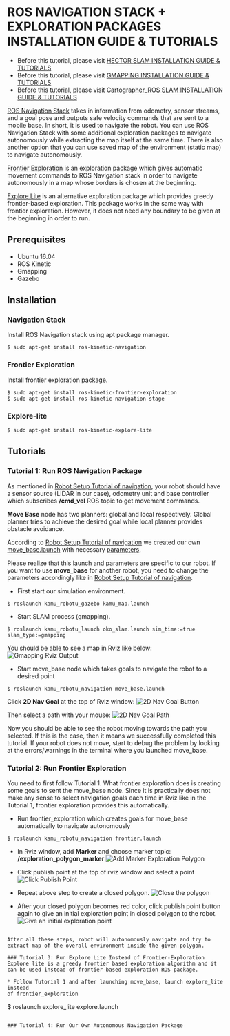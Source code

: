 # ROS NAVIGATION STACK + EXPLORATION PACKAGES INSTALLATION GUIDE & TUTORIALS

* Before this tutorial, please visit [HECTOR SLAM INSTALLATION GUIDE & TUTORIALS](/doc/hector_slam_tutorial.md)
* Before this tutorial, please visit [GMAPPING INSTALLATION GUIDE & TUTORIALS](/doc/gmapping_tutorial.md)
* Before this tutorial, please visit [Cartographer_ROS SLAM INSTALLATION GUIDE & TUTORIALS](/doc/cartographer_slam_tutorial.md)

[ROS Navigation Stack](http://wiki.ros.org/navigation) takes in information from odometry, sensor streams, and a goal pose and outputs safe velocity commands that are sent to a mobile base. In short, it is used to navigate the robot. You can use ROS Navigation Stack with some additional exploration packages to navigate autonomously while extracting the map itself at the same time. There is also another option that you can use saved map of the environment (static map) to navigate autonomously. 

[Frontier Exploration](http://wiki.ros.org/frontier_exploration) is an exploration package which gives automatic movement commands to ROS Navigation stack in order to navigate autonomously in a map whose borders is chosen at the beginning.

[Explore Lite](http://wiki.ros.org/explore_lite) is an alternative exploration package which provides greedy frontier-based exploration. This package works in the same way with frontier exploration. However, it does not need any boundary to be given at the beginning in order to run. 

## Prerequisites
* Ubuntu 16.04
* ROS Kinetic
* Gmapping
* Gazebo

## Installation

### Navigation Stack
Install ROS Navigation stack using apt package manager.
```
$ sudo apt-get install ros-kinetic-navigation
```

### Frontier Exploration
Install frontier exploration package.
```
$ sudo apt-get install ros-kinetic-frontier-exploration
$ sudo apt-get install ros-kinetic-navigation-stage
```

### Explore-lite
```
$ sudo apt-get install ros-kinetic-explore-lite
```

## Tutorials

### Tutorial 1: Run ROS Navigation Package 
As mentioned in [Robot Setup Tutorial of navigation](http://wiki.ros.org/navigation/Tutorials/RobotSetup), your robot should have a sensor source (LIDAR in our case), odometry unit and base controller which subscribes **/cmd_vel** ROS topic to get movement commands. 

**Move Base** node has two planners: global and local respectively. Global planner tries to achieve the desired goal while local planner provides obstacle avoidance.

According to [Robot Setup Tutorial of navigation](http://wiki.ros.org/navigation/Tutorials/RobotSetup) we created our own [move_base.launch](/ros_ws/src/kamu_robotu/kamu_robotu_navigation/launch/move_base.launch) with necessary [parameters](/ros_ws/src/kamu_robotu/kamu_robotu_navigation/params).

Please realize that this launch and parameters are specific to our robot. If you want to use **move_base** for another robot, you need to change the parameters accordingly like in [Robot Setup Tutorial of navigation](http://wiki.ros.org/navigation/Tutorials/RobotSetup).

* First start our simulation environment.
```
$ roslaunch kamu_robotu_gazebo kamu_map.launch
```

* Start SLAM process (gmapping).
```
$ roslaunch kamu_robotu_launch oko_slam.launch sim_time:=true slam_type:=gmapping
```

You should be able to see a map in Rviz like below:
![Gmapping Rviz Output](/doc/images/navigation_tutorials/1.png)

* Start move_base node which takes goals to navigate the robot
to a desired point
```
$ roslaunch kamu_robotu_navigation move_base.launch
```

Click **2D Nav Goal** at the top of Rviz window:
![2D Nav Goal Button](/doc/images/navigation_tutorials/2.png)

Then select a path with your mouse:
![2D Nav Goal Path](/doc/images/navigation_tutorials/3.png)

Now you should be able to see the robot moving towards the path you selected. If this is the case, then it means we successfully completed this tutorial. If your robot does not move, start to debug the problem by looking at the errors/warnings in the terminal where you launched move_base. 

### Tutorial 2: Run Frontier Exploration
You need to first follow Tutorial 1. What frontier exploration does is creating some goals to sent the move_base node. Since it is practically does not make any sense to select navigation goals each time in Rviz like in the Tutorial 1, frontier exploration provides this automatically.

* Run frontier_exploration which creates goals for move_base automatically to navigate autonomously
```
$ roslaunch kamu_robotu_navigation frontier.launch
```

* In Rviz window, add **Marker** and choose marker topic: **/exploration_polygon_marker**
![Add Marker Exploration Polygon](/doc/images/navigation_tutorials/4.png)

* Click publish point at the top of rviz window and 
select a point
![Click Publish Point](/doc/images/navigation_tutorials/5.png)

* Repeat above step to create a closed polygon.
![Close the polygon](/doc/images/navigation_tutorials/6.png)

* After your closed polygon becomes red color, click 
publish point button again to give an initial exploration point
in closed polygon to the robot.
![Give an initial exploration point](/doc/images/navigation_tutorials/7.png)
```

After all these steps, robot will autonomously navigate and try to 
extract map of the overall environment inside the given polygon. 

### Tutorial 3: Run Explore Lite Instead of Frontier-Exploration
Explore lite is a greedy frontier based exploration algorithm and it can be used instead of frontier-based exploration ROS package. 

* Follow Tutorial 1 and after launching move_base, launch explore_lite instead
of frontier_exploration
```
$ roslaunch explore_lite explore.launch
```

### Tutorial 4: Run Our Own Autonomous Navigation Package

